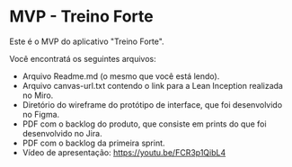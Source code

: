 # MVP - Treino Forte

Este é o MVP do aplicativo "Treino Forte".

Você encontratá os seguintes arquivos:
- Arquivo Readme.md (o mesmo que você está lendo).
- Arquivo canvas-url.txt contendo o link para a Lean Inception realizada no Miro.
- Diretório do wireframe do protótipo de interface, que foi desenvolvido no Figma.
- PDF com o backlog do produto, que consiste em prints do que foi desenvolvido no Jira.
- PDF com o backlog da primeira sprint.
- Vídeo de apresentação: https://youtu.be/FCR3p1QibL4
